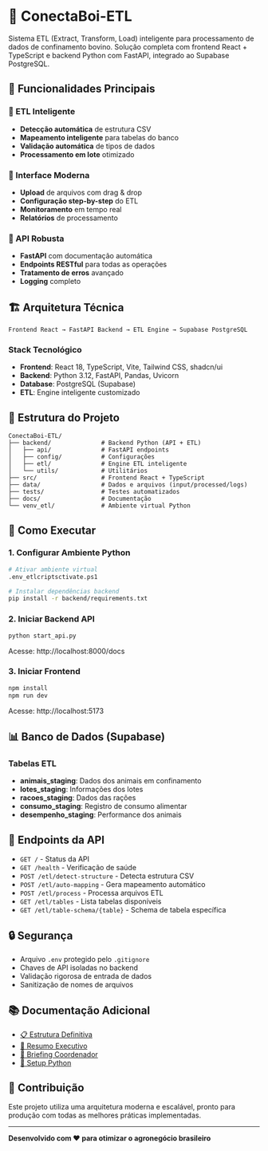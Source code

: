 # 🐂 ConectaBoi-ETL

Sistema ETL (Extract, Transform, Load) inteligente para processamento de dados de confinamento bovino. Solução completa com frontend React + TypeScript e backend Python com FastAPI, integrado ao Supabase PostgreSQL.

## 🚀 Funcionalidades Principais

### 🧠 ETL Inteligente
- **Detecção automática** de estrutura CSV
- **Mapeamento inteligente** para tabelas do banco
- **Validação automática** de tipos de dados
- **Processamento em lote** otimizado

### 🎯 Interface Moderna
- **Upload** de arquivos com drag & drop
- **Configuração step-by-step** do ETL
- **Monitoramento** em tempo real
- **Relatórios** de processamento

### 🔧 API Robusta
- **FastAPI** com documentação automática
- **Endpoints RESTful** para todas as operações
- **Tratamento de erros** avançado
- **Logging** completo

## 🏗️ Arquitetura Técnica

```
Frontend React → FastAPI Backend → ETL Engine → Supabase PostgreSQL
```

### Stack Tecnológico
- **Frontend**: React 18, TypeScript, Vite, Tailwind CSS, shadcn/ui
- **Backend**: Python 3.12, FastAPI, Pandas, Uvicorn
- **Database**: PostgreSQL (Supabase)
- **ETL**: Engine inteligente customizado

## 📁 Estrutura do Projeto

```
ConectaBoi-ETL/
├── backend/              # Backend Python (API + ETL)
│   ├── api/              # FastAPI endpoints
│   ├── config/           # Configurações
│   ├── etl/              # Engine ETL inteligente
│   └── utils/            # Utilitários
├── src/                  # Frontend React + TypeScript
├── data/                 # Dados e arquivos (input/processed/logs)
├── tests/                # Testes automatizados
├── docs/                 # Documentação
└── venv_etl/             # Ambiente virtual Python
```

## 🚀 Como Executar

### 1. Configurar Ambiente Python
```bash
# Ativar ambiente virtual
.env_etlcriptsctivate.ps1

# Instalar dependências backend
pip install -r backend/requirements.txt
```

### 2. Iniciar Backend API
```bash
python start_api.py
```
Acesse: http://localhost:8000/docs

### 3. Iniciar Frontend
```bash
npm install
npm run dev
```
Acesse: http://localhost:5173

## 📊 Banco de Dados (Supabase)

### Tabelas ETL
- **animais_staging**: Dados dos animais em confinamento
- **lotes_staging**: Informações dos lotes
- **racoes_staging**: Dados das rações
- **consumo_staging**: Registro de consumo alimentar
- **desempenho_staging**: Performance dos animais

## 🔧 Endpoints da API

- `GET /` - Status da API
- `GET /health` - Verificação de saúde
- `POST /etl/detect-structure` - Detecta estrutura CSV
- `POST /etl/auto-mapping` - Gera mapeamento automático
- `POST /etl/process` - Processa arquivos ETL
- `GET /etl/tables` - Lista tabelas disponíveis
- `GET /etl/table-schema/{table}` - Schema de tabela específica

## 🔒 Segurança

- Arquivo `.env` protegido pelo `.gitignore`
- Chaves de API isoladas no backend
- Validação rigorosa de entrada de dados
- Sanitização de nomes de arquivos

## 📚 Documentação Adicional

- [📋 Estrutura Definitiva](docs/ESTRUTURA_DEFINITIVA.md)
- [👔 Resumo Executivo](docs/RESUMO_EXECUTIVO.md)
- [🎯 Briefing Coordenador](docs/BRIEFING_COORDENADOR.md)
- [🐍 Setup Python](docs/PYTHON_SETUP.md)

## 🤝 Contribuição

Este projeto utiliza uma arquitetura moderna e escalável, pronto para produção com todas as melhores práticas implementadas.

---

**Desenvolvido com ❤️ para otimizar o agronegócio brasileiro**
